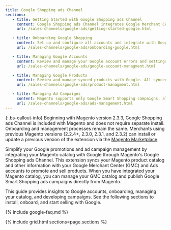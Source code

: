```yaml
---
title: Google Shopping ads Channel
sections:
   - title: Getting Started with Google Shopping ads Channel
     content: Google Shopping ads Channel integrates Google Merchant Center, Google Ads, and your Magento catalog to advertise and sell products. Learn more about installing the extension, FAQs, terms, workflows, best practices, and more.
     url: /sales-channels/google-ads/getting-started-google.html

   - title: Onboarding Google Shopping
     content: Set up and configure all accounts and integrate with Google following the onboarding process. The process walks through creating all accounts, syncing products, and creating your first Smart Shopping ad campaign.
     url: /sales-channels/google-ads/onboarding-google.html

   - title: Managing Google Accounts
     content: Review and manage your Google account errors and settings. You must resolve any account issues to create and sell through campaigns.
     url: /sales-channels/google-ads/google-account-managment.html

   - title: Managing Google Products
     content: Review and manage synced products with Google. All synced products save to a Google product catalog with a status of approved or disapproved. Products must be approved to display in ads.
     url: /sales-channels/google-ads/product-managment.html

   - title: Managing Ad Campaigns
     content: Magento supports only Google Smart Shopping campaigns, allowing you to create and manage campaigns directly through the Admin.
     url: /sales-channels/google-ads/ads-management.html
---
```


{:.bs-callout-info}
Beginning with Magento version 2.3.3, Google Shopping ads Channel is included with Magento and does not require separate install. Onboarding and management processes remain the same. Merchants using previous Magento versions (2.2.4+, 2.3.0, 2.3.1, and 2.3.2) can install or update a previous version of the extension via the [Magento Marketplace](https://marketplace.magento.com/magento-google-shopping-ads.html).

Simplify your Google promotions and ad campaign management by integrating your Magento catalog with Google through Magento's Google Shopping ads Channel. This extension syncs your Magento product catalog and other information with your Google Merchant Center (GMC) and Ads accounts to promote and sell products. When you have integrated your Magento catalog, you can manage your GMC catalog and publish Google Smart Shopping ads campaigns directly from Magento.

This guide provides insights to Google accounts, onboarding, managing your catalog, and developing campaigns. See the following sections to install, onboard, and start selling with Google.

{% include google-faq.md %}

{% include grid.html sections=page.sections %}